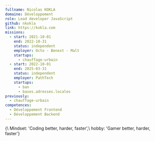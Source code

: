 ```yaml
---
fullname: Nicolas KOKLA
domaine: Développement
role: Lead developer JavaScript
github: nkokla
link: https://kokla.com
missions:
  - start: 2021-10-01
    end: 2022-10-31
    status: independent
    employer: Octo - Benext - Malt
    startups:
      - chauffage-urbain
  - start: 2022-10-01
    end: 2025-03-31
    status: independent
    employer: PathTech
    startups:
      - ban
      - bases.adresses.locales
previously:
  - chauffage-urbain
competences:
  - Développement Frontend
  - Développement Backend
---
```

{\  Mindset: 'Coding better, harder, faster',\  hobby: 'Gamer better, harder, faster'\}
